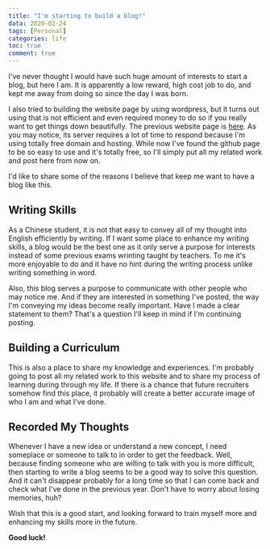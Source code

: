 ```yaml
---
title: "I'm starting to build a blog!"
data: 2020-02-24
tags: [Personal]
categories: life
toc: true
comment: true
---
```


I've never thought I would have such huge amount of interests to start a blog, but here I am. It is apparently a low reward, high cost job to do, and kept me away from doing so since the day I was born. 

I also tried to building the website page by using wordpress, but it turns out using that is not efficient and even required money to do so if you really want to get things down beautifully. The previous website page is [here](http://mubaiblog.epizy.com/). As you may notice, its server requires a lot of time to respond because I'm using totally free domain and hosting. While now I've found the github page to be so easy to use and it's totally free, so I'll simply put all my related work and post here from now on.

I'd like to share some of the reasons I believe that keep me want to have a blog like this.

## Writing Skills

As a Chinese student, it is not that easy to convey all of my thought into English efficiently by writing. If I want some place to enhance my writing skills, a blog would be the best one as it only serve a purpose for interests instead of some previous exams wrinting taught by teachers. To me it's more enjoyable to do and it have no hint during the writing process unlike writing something in word.

Also, this blog serves a purpose to communicate with other people who may notice me. And if they are interested in something I've posted, the way I'm conveying my ideas become really important. Have I made a clear statement to them? That's a question I'll keep in mind if I'm continuing posting.

## Building a Curriculum

This is also a place to share my knowledge and experiences. I'm probably going to post all my related work to this website and to share my process of learning during through my life. If there is a chance that future recruiters somehow find this place, it probably will create a better accurate image of who I am and what I've done.

## Recorded My Thoughts
Whenever I have a new idea or understand a new concept, I need someplace or someone to talk to in order to get the feedback. Well, because finding someone who are willing to talk with you is more difficult, then starting to write a blog seems to be a good way to solve this question. And it can't disappear probably for a long time so that I can come back and check what I've done in the previous year. Don't have to worry about losing memories, huh?

Wish that this is a good start, and looking forward to train myself more and enhancing my skills more in the future.

**Good luck!**